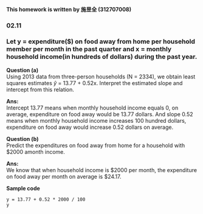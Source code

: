 #### This homework is written by 施昱全 (312707008)
### 02.11
### Let y = expenditure($) on food away from home per household member per month in the past quarter and x = monthly household income(in hundreds of dollars) during the past year.

**Question (a)**\
Using 2013 data from three-person households (N = 2334), we obtain least squares estimates $\hat{y}$ = 13.77 + 0.52x. Interpret the estimated slope and intercept from this relation.

**Ans:**\
Intercept 13.77 means when monthly household income equals 0, on average, expenditure on food away would be 13.77 dollars. And slope 0.52 means when monthly household income increases 100 hundred dollars, expenditure on food away would increase 0.52 dollars on average.

**Question (b)**\
Predict the expenditures on food away from home for a household with $2000 amonth income.

**Ans:**\
We know that when household income is $2000 per month, the expenditure on food away per month on average is $24.17.

**Sample code**
```
y = 13.77 + 0.52 * 2000 / 100
y
```
